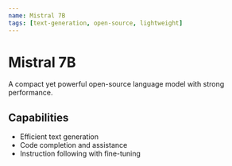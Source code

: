 ```yaml
---
name: Mistral 7B
tags: [text-generation, open-source, lightweight]
---
```


# Mistral 7B

A compact yet powerful open-source language model with strong performance.

## Capabilities
- Efficient text generation
- Code completion and assistance
- Instruction following with fine-tuning